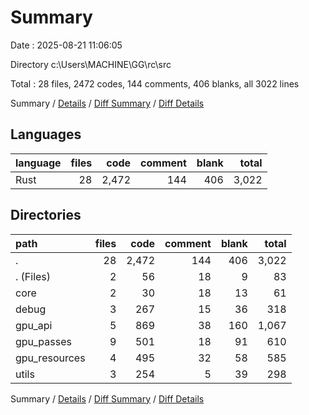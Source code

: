 # Summary

Date : 2025-08-21 11:06:05

Directory c:\\Users\\MACHINE\\GG\\rc\\src

Total : 28 files,  2472 codes, 144 comments, 406 blanks, all 3022 lines

Summary / [Details](details.md) / [Diff Summary](diff.md) / [Diff Details](diff-details.md)

## Languages
| language | files | code | comment | blank | total |
| :--- | ---: | ---: | ---: | ---: | ---: |
| Rust | 28 | 2,472 | 144 | 406 | 3,022 |

## Directories
| path | files | code | comment | blank | total |
| :--- | ---: | ---: | ---: | ---: | ---: |
| . | 28 | 2,472 | 144 | 406 | 3,022 |
| . (Files) | 2 | 56 | 18 | 9 | 83 |
| core | 2 | 30 | 18 | 13 | 61 |
| debug | 3 | 267 | 15 | 36 | 318 |
| gpu_api | 5 | 869 | 38 | 160 | 1,067 |
| gpu_passes | 9 | 501 | 18 | 91 | 610 |
| gpu_resources | 4 | 495 | 32 | 58 | 585 |
| utils | 3 | 254 | 5 | 39 | 298 |

Summary / [Details](details.md) / [Diff Summary](diff.md) / [Diff Details](diff-details.md)